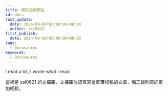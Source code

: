 ```yaml
---
title: 關於這個網站
id: docs
last_update:
  date: 2024-09-08T00:00:00+08:00
  author: zsl0621
first_publish:
  date: 2024-09-08T00:00:00+08:00
tags:
  - Docusaurus
keywords:
  - Docusaurus
---
```


I read a lot, I wrote what I read.

這裡是 zsl0621 的文檔庫，文檔庫放認真寫會反覆校稿的文章，備忘錄則寫的更加輕鬆。
